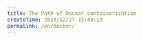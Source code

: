 ```yaml
---
title: The Path of Docker Containerization
createTime: 2024/12/27 15:40:13
permalink: /en/docker/
---
```

